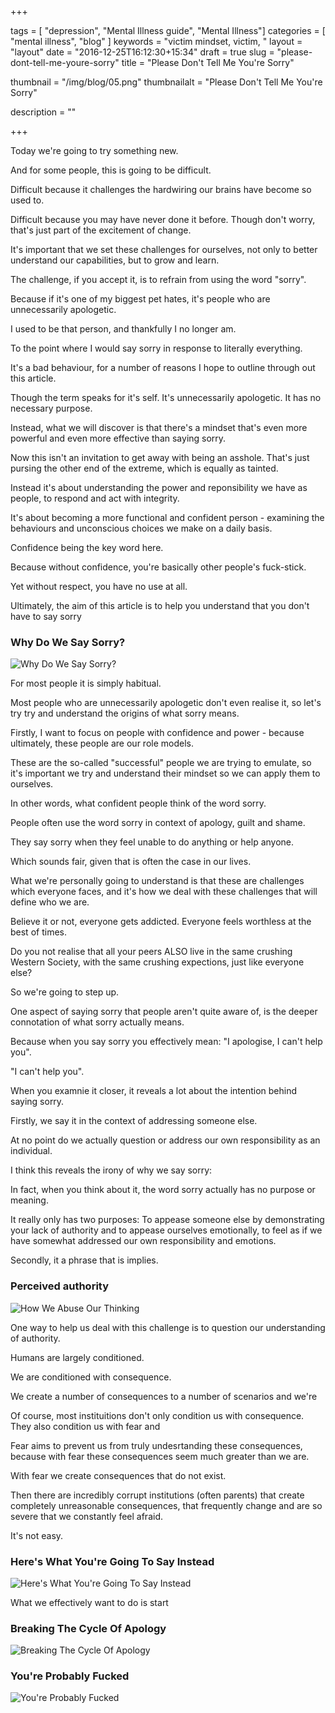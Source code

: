 +++

tags = [ "depression", "Mental Illness guide", "Mental Illness"]
categories = [ "mental illness", "blog" ]
keywords = "victim mindset, victim, "
layout = "layout"
date = "2016-12-25T16:12:30+15:34"
draft = true
slug = "please-dont-tell-me-youre-sorry"
title = "Please Don't Tell Me You're Sorry"

thumbnail = "/img/blog/05.png"
thumbnailalt = "Please Don't Tell Me You're Sorry"

description = ""

+++ 

Today we're going to try something new. 

And for some people, this is going to be difficult. 

Difficult because it challenges the hardwiring our brains have become so used to. 

Difficult because you may have never done it before. Though don't worry, that's just part of the excitement of change. 

It's important that we set these challenges for ourselves, not only to better understand our capabilities, but to grow and learn. 

The challenge, if you accept it, is to refrain from using the word "sorry". 

Because if it's one of my biggest pet hates, it's people who are unnecessarily apologetic.

I used to be that person, and thankfully I no longer am. 

To the point where I would say sorry in response to literally everything.

It's a bad behaviour, for a number of reasons I hope to outline through out this article. 

Though the term speaks for it's self. It's unnecessarily apologetic. It has no necessary purpose. 

Instead, what we will discover is that there's a mindset that's even more powerful and even more effective than saying sorry. 

Now this isn't an invitation to get away with being an asshole. That's just pursing the other end of the extreme, which is equally as tainted. 

Instead it's about understanding the power and reponsibility we have as people, to respond and act with integrity.

It's about becoming a more functional and confident person - examining the behaviours and unconscious choices we make on a daily basis. 

Confidence being the key word here. 

Because without confidence, you're basically other people's fuck-stick. 

Yet without respect, you have no use at all. 


Ultimately, the aim of this article is to help you understand that you don't have to say sorry 

### Why Do We Say Sorry?

![Why Do We Say Sorry?](/img/blog/05-01.png)

For most people it is simply habitual. 

Most people who are unnecessarily apologetic don't even realise it, so let's try try and understand the origins of what sorry means. 

Firstly, I want to focus on people with confidence and power - because ultimately, these people are our role models.

These are the so-called "successful" people we are trying to emulate, so it's important we try and understand their mindset so we can apply them to ourselves.

In other words, what confident people think of the word sorry. 

People often use the word sorry in context of apology, guilt and shame.

They say sorry when they feel unable to do anything or help anyone. 

Which sounds fair, given that is often the case in our lives. 

What we're personally going to understand is that these are challenges which everyone faces, and it's how we deal with these challenges that will define who we are. 

Believe it or not, everyone gets addicted. Everyone feels worthless at the best of times. 

Do you not realise that all your peers ALSO live in the same crushing Western Society, with the same crushing expections, just like everyone else? 

So we're going to step up. 

One aspect of saying sorry that people aren't quite aware of, is the deeper connotation of what sorry actually means. 

Because when you say sorry you effectively mean: "I apologise, I can't help you".

"I can't help you".

When you examnie it closer, it reveals a lot about the intention behind saying sorry. 

Firstly, we say it in the context of addressing someone else.

At no point do we actually question or address our own responsibility as an individual. 

I think this reveals the irony of why we say sorry: 

In fact, when you think about it, the word sorry actually has no purpose or meaning. 

It really only has two purposes: To appease someone else by demonstrating your lack of authority and to appease ourselves emotionally, to feel as if we have somewhat addressed our own responsibility and emotions.  

Secondly, it a phrase that is implies. 




### Perceived authority  

![How We Abuse Our Thinking](/img/blog/05-01.png)

One way to help us deal with this challenge is to question our understanding of authority.

Humans are largely conditioned. 

We are conditioned with consequence. 

We create a number of consequences to a number of scenarios and we're

Of course, most instituitions don't only condition us with consequence. They also condition us with fear and 

Fear aims to prevent us from truly undesrtanding these consequences, because with fear these consequences seem much greater than we are.

With fear we create consequences that do not exist. 

Then there are incredibly corrupt institutions (often parents) that create completely unreasonable consequences, that frequently change and are so severe that we constantly feel afraid. 

It's not easy. 






### Here's What You're Going To Say Instead

![Here's What You're Going To Say Instead](/img/blog/05-01.png)

What we effectively want to do is start






### Breaking The Cycle Of Apology  

![Breaking The Cycle Of Apology](/img/blog/05-01.png)






### You're Probably Fucked  

![You're Probably Fucked](/img/blog/05-01.png)



